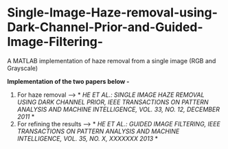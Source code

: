 # Single-Image-Haze-removal-using-Dark-Channel-Prior-and-Guided-Image-Filtering-
A MATLAB implementation of haze removal from a single image (RGB and Grayscale)

**Implementation of the two papers below -**
1. For haze removal -->  * *HE ET AL.: SINGLE IMAGE HAZE REMOVAL USING DARK CHANNEL PRIOR, IEEE TRANSACTIONS ON PATTERN ANALYSIS AND MACHINE INTELLIGENCE, VOL. 33, NO. 12, DECEMBER 2011* * 
2. For refining the results --> * *HE ET AL.: GUIDED IMAGE FILTERING, IEEE TRANSACTIONS ON PATTERN ANALYSIS AND MACHINE INTELLIGENCE, VOL. 35, NO. X, XXXXXXX 2013* * 
